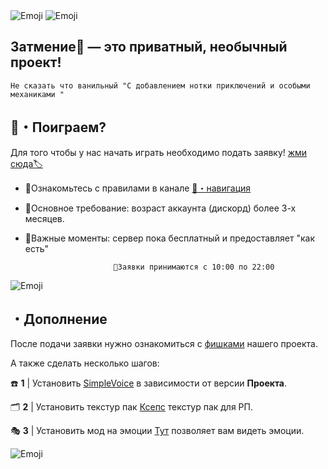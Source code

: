 <img src="/line1.webp" alt="Emoji">

<img src="/lobby1.webp" alt="Emoji">




## Затмение🔮  — это приватный, необычный проект!
`Не сказать что ванильный "C добавлением нотки приключений и особыми механиками "`

## 🔮・Поиграем?

Для того чтобы у нас начать играть необходимо подать заявку! [жми сюда🏷️](https://discord.com/channels/1122244016742866944/1225086811584467024 ) ️

* 📗Ознакомьтесь с правилами в канале [⁠📲・нaвигация](https://discord.com/channels/1122244016742866944/1272698462978441289)

* 📙Основное требование: возраст аккаунта (дискорд) более 3-х месяцев.

* 📕Важные моменты: сервер пока бесплатный и предоставляет "как есть"

``` 
                       📌Заявки принимаются с 10:00 по 22:00
```
<img src="/line2.webp" alt="Emoji">


## ・Дополнение
После подачи заявки нужно ознакомиться с [фишками](https://discord.com/channels/1122244016742866944/1242047104176623698) нашего проекта.

А также сделать несколько шагов:

☎️ **1** | Установить [SimpleVoice](https://modrinth.com/plugin/simple-voice-chat) в зависимости от версии **Проекта**.

🗂️ **2** | Установить текстур пак [Ксепс](https://www.planetminecraft.com/texture-pack/ksepsp-v9-optifine-cit/) текстур пак для РП.

🎭 **3** | Установить мод на эмоции [Тут](https://modrinth.com/plugin/noemotecraft) позволяет вам видеть эмоции.
 

<img src="/line1.webp" alt="Emoji">